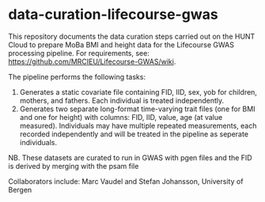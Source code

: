 # data-curation-lifecourse-gwas

This repository documents the data curation steps carried out on the HUNT Cloud to prepare MoBa BMI and height data for the Lifecourse GWAS processing pipeline. For requirements, see: https://github.com/MRCIEU/Lifecourse-GWAS/wiki.

The pipeline performs the following tasks:

1. Generates a static covariate file containing FID, IID, sex, yob for children, mothers, and fathers. Each individual is treated independently.
2. Generates two separate long-format time-varying trait files (one for BMI and one for height) with columns: FID, IID, value, age (at value measured). Individuals may have multiple repeated measurements, each recorded independently and will be treated in the pipeline as seperate individuals.

NB. These datasets are curated to run in GWAS with pgen files and the FID is derived by merging with the psam file 

Collaborators include: Marc Vaudel and Stefan Johansson, University of Bergen
